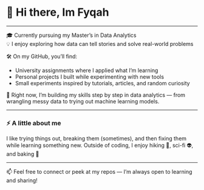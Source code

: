 # 👋 Hi there, Im Fyqah

--- 
🎓 Currently pursuing my Master’s in Data Analytics  
💡 I enjoy exploring how data can tell stories and solve real-world problems  

🛠️ On my GitHub, you’ll find:
- University assignments where I applied what I’m learning
- Personal projects I built while experimenting with new tools  
- Small experiments inspired by tutorials, articles, and random curiosity

🌱 Right now, I’m building my skills step by step in data analytics — from wrangling messy data to trying out machine learning models.  

---

### ⚡ A little about me
I like trying things out, breaking them (sometimes), and then fixing them while learning something new. Outside of coding, I enjoy hiking 🥾, sci-fi 👽, and baking 🍪

---

📫 Feel free to connect or peek at my repos — I’m always open to learning and sharing!

